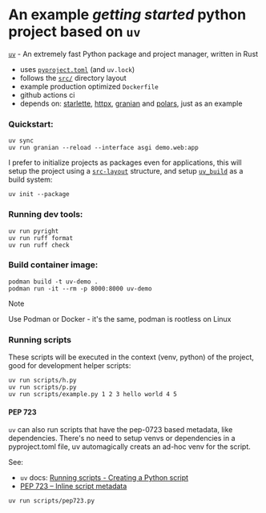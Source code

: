 # An example _getting started_ python project based on `uv`

[`uv`](https://docs.astral.sh/uv) - An extremely fast Python package and project manager, written in Rust

- uses [`pyproject.toml`](https://packaging.python.org/en/latest/guides/writing-pyproject-toml/) (and `uv.lock`)
- follows the [`src/`](https://packaging.python.org/en/latest/discussions/src-layout-vs-flat-layout/) directory layout
- example production optimized `Dockerfile`
- github actions ci
- depends on: [starlette](https://www.starlette.io/), [httpx](https://www.python-httpx.org/),
  [granian](https://github.com/emmett-framework/granian) and [polars](https://docs.pola.rs/), just as an example

### Quickstart:
```
uv sync
uv run granian --reload --interface asgi demo.web:app
```

I prefer to initialize projects as packages even for applications, this will setup the project using a
[`src-layout`](https://packaging.python.org/en/latest/discussions/src-layout-vs-flat-layout/) structure,
and setup [`uv_build`](https://docs.astral.sh/uv/concepts/build-backend/) as a build system:
```
uv init --package
```

### Running dev tools:
```
uv run pyright
uv run ruff format
uv run ruff check
```

### Build container image:
```
podman build -t uv-demo .
podman run -it --rm -p 8000:8000 uv-demo
```
> [!NOTE]
> Use Podman or Docker - it's the same, podman is rootless on Linux

### Running scripts

These scripts will be executed in the context (venv, python) of the project, good for development helper scripts:
```
uv run scripts/h.py
uv run scripts/p.py
uv run scripts/example.py 1 2 3 hello world 4 5
```

#### PEP 723
`uv` can also run scripts that have the pep-0723 based metadata,
like dependencies. There's no need to setup venvs or dependencies
in a pyproject.toml file, uv automagically creats an ad-hoc venv
for the script.

See:
* `uv` docs: [Running scripts - Creating a Python script](https://docs.astral.sh/uv/guides/scripts/#creating-a-python-script)
* [PEP 723 – Inline script metadata](https://peps.python.org/pep-0723/)

```
uv run scripts/pep723.py
```
